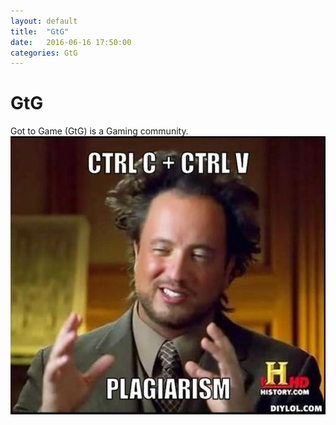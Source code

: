 ```yaml
---
layout: default
title:  "GtG"
date:   2016-06-16 17:50:00
categories: GtG
---
```


GtG
====

Got to Game (GtG) is a Gaming community.
![Plagiarism](/assets/img/posts/Plagiarism.jpg)